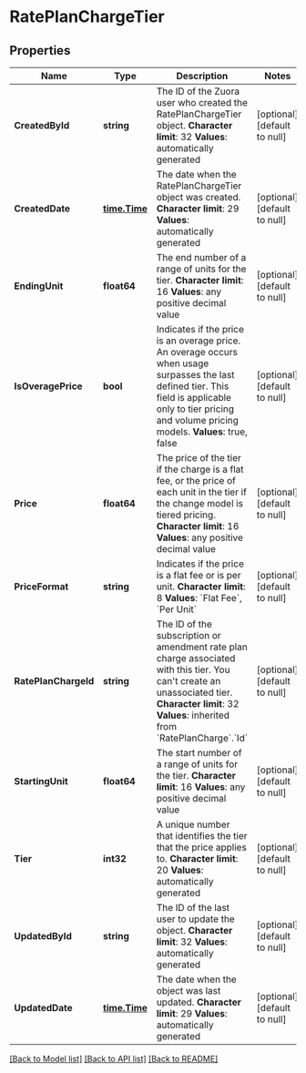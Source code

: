 # RatePlanChargeTier

## Properties
Name | Type | Description | Notes
------------ | ------------- | ------------- | -------------
**CreatedById** | **string** | The ID of the Zuora user who created the RatePlanChargeTier object.  **Character limit**: 32   **Values**: automatically generated  | [optional] [default to null]
**CreatedDate** | [**time.Time**](time.Time.md) |  The date when the RatePlanChargeTier object was created.   **Character limit**: 29   **Values**: automatically generated  | [optional] [default to null]
**EndingUnit** | **float64** |  The end number of a range of units for the tier.   **Character limit**: 16   **Values**: any positive decimal value  | [optional] [default to null]
**IsOveragePrice** | **bool** |  Indicates if the price is an overage price. An overage occurs when usage surpasses the last defined tier. This field is applicable only to tier pricing and volume pricing models.    **Values**: true, false  | [optional] [default to null]
**Price** | **float64** |  The price of the tier if the charge is a flat fee, or the price of each unit in the tier if the change model is tiered pricing.   **Character limit**: 16   **Values**: any positive decimal value  | [optional] [default to null]
**PriceFormat** | **string** |  Indicates if the price is a flat fee or is per unit.   **Character limit**: 8   **Values**: &#x60;Flat Fee&#x60;, &#x60;Per Unit&#x60;  | [optional] [default to null]
**RatePlanChargeId** | **string** |  The ID of the subscription or amendment rate plan charge associated with this tier. You can&#39;t create an unassociated tier.   **Character limit**: 32   **Values**: inherited from &#x60;RatePlanCharge&#x60;.&#x60;Id&#x60;  | [optional] [default to null]
**StartingUnit** | **float64** |  The start number of a range of units for the tier.   **Character limit**: 16   **Values**: any positive decimal value  | [optional] [default to null]
**Tier** | **int32** |  A unique number that identifies the tier that the price applies to.   **Character limit**: 20   **Values**: automatically generated  | [optional] [default to null]
**UpdatedById** | **string** | The ID of the last user to update the object.  **Character limit**: 32   **Values**: automatically generated  | [optional] [default to null]
**UpdatedDate** | [**time.Time**](time.Time.md) |  The date when the object was last updated.   **Character limit**: 29   **Values**: automatically generated  | [optional] [default to null]

[[Back to Model list]](../README.md#documentation-for-models) [[Back to API list]](../README.md#documentation-for-api-endpoints) [[Back to README]](../README.md)


